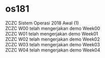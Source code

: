 # os181
ZCZC Sistem Operasi 2018 Awal (1)  
ZCZC W00 telah mengerjakan demo Week00  
ZCZC W01 telah mengerjakan demo Week01  
ZCZC W02 telah mengerjakan demo Week02  
ZCZC W03 telah mengerjakan demo Week03  
ZCZC W04 telah mengerjakan demo Week04  



